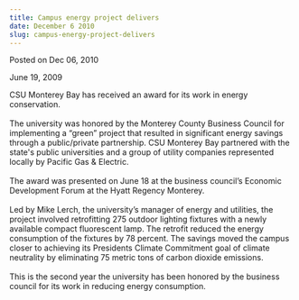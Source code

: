 ```yaml
---
title: Campus energy project delivers
date: December 6 2010
slug: campus-energy-project-delivers
---
```


 



<span class="date">Posted on Dec 06, 2010    </span>
<p>June 19, 2009</p>
<p>CSU Monterey Bay has received an award for its work in energy
conservation.<br>
&#xA0;<br>
The university was honored by the Monterey County Business Council
for implementing a &#x201C;green&#x201D; project that resulted in significant
energy savings through a public/private partnership. CSU Monterey
Bay partnered with the state&apos;s public universities and a group of
utility companies represented locally by Pacific Gas &amp;
Electric.<br>
<br>
The award was presented on June 18 at the business council&#x2019;s
Economic Development Forum at the Hyatt Regency Monterey.<br>
&#xA0;<br>
Led by Mike Lerch, the university&#x2019;s manager of energy and
utilities, the project involved retrofitting 275 outdoor lighting
fixtures with a newly available compact fluorescent lamp. The
retrofit reduced the energy consumption of the fixtures by 78
percent. The savings moved the campus closer to achieving its
Presidents Climate Commitment goal of climate neutrality by
eliminating 75 metric tons of carbon dioxide emissions.<br>
&#xA0;<br>
This is the second year the university has been honored by the
business council for its work in reducing energy consumption.<br>
<br>
&#xA0;</br></br></br></br></br></br></br></br></br></br></p>





```
